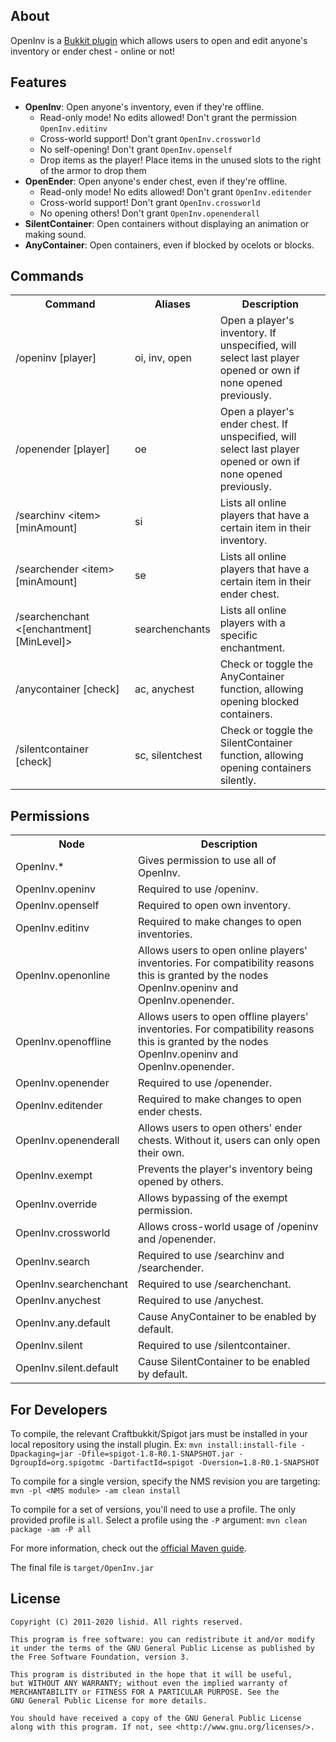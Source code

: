 ## About
OpenInv is a [Bukkit plugin](https://dev.bukkit.org/bukkit-plugins/openinv/) which allows users to open and edit anyone's inventory or ender chest - online or not!

## Features
- **OpenInv**: Open anyone's inventory, even if they're offline.
  - Read-only mode! No edits allowed! Don't grant the permission `OpenInv.editinv`
  - Cross-world support! Don't grant `OpenInv.crossworld`
  - No self-opening! Don't grant `OpenInv.openself`
  - Drop items as the player! Place items in the unused slots to the right of the armor to drop them
- **OpenEnder**: Open anyone's ender chest, even if they're offline.
  - Read-only mode! No edits allowed! Don't grant `OpenInv.editender`
  - Cross-world support! Don't grant `OpenInv.crossworld`
  - No opening others! Don't grant `OpenInv.openenderall`
- **SilentContainer**: Open containers without displaying an animation or making sound.
- **AnyContainer**: Open containers, even if blocked by ocelots or blocks.

## Commands
<table width=100%>
  <tr>
    <th width=175px>Command</th>
    <th>Aliases</th>
    <th>Description</th>
  </tr>
  <tr>
    <td>/openinv [player]</td>
    <td>oi, inv, open</td>
    <td>Open a player's inventory. If unspecified, will select last player opened or own if none opened previously.</td>
  </tr>
  <tr>
    <td>/openender [player]</td>
    <td>oe</td>
    <td>Open a player's ender chest. If unspecified, will select last player opened or own if none opened previously.</td>
  </tr>
  <tr>
    <td>/searchinv &ltitem&gt [minAmount]</td>
    <td>si</td>
    <td>Lists all online players that have a certain item in their inventory.</td>
  </tr>
  <tr>
    <td>/searchender &ltitem&gt [minAmount]</td>
    <td>se</td>
    <td>Lists all online players that have a certain item in their ender chest.</td>
  </tr>
  <tr>
    <td>/searchenchant &lt[enchantment] [MinLevel]&gt</td>
    <td>searchenchants</td>
    <td>Lists all online players with a specific enchantment.</td>
  </tr>
  <tr>
    <td>/anycontainer [check]</td>
    <td>ac, anychest</td>
    <td>Check or toggle the AnyContainer function, allowing opening blocked containers.</td>
  </tr>
  <tr>
    <td>/silentcontainer [check]</td>
    <td>sc, silentchest</td>
    <td>Check or toggle the SilentContainer function, allowing opening containers silently.</td>
  </tr>
</table>

## Permissions
<table>
  <tr>
    <th>Node</th>
    <th>Description</th>
  </tr>
  <tr>
    <td>OpenInv.*</td>
    <td>Gives permission to use all of OpenInv.</td>
  </tr>
  <tr>
    <td>OpenInv.openinv</td>
    <td>Required to use /openinv.</td>
  </tr>
  <tr>
    <td>OpenInv.openself</td>
    <td>Required to open own inventory.</td>
  </tr>
  <tr>
    <td>OpenInv.editinv</td>
    <td>Required to make changes to open inventories.</td>
  </tr>
  <tr>
      <td>OpenInv.openonline</td>
      <td>Allows users to open online players' inventories. For compatibility reasons this is granted by the nodes OpenInv.openinv and OpenInv.openender.</td>
  </tr>
  <tr>
      <td>OpenInv.openoffline</td>
      <td>Allows users to open offline players' inventories. For compatibility reasons this is granted by the nodes OpenInv.openinv and OpenInv.openender.</td>
  </tr>
  <tr>
    <td>OpenInv.openender</td>
    <td>Required to use /openender.</td>
  </tr>
  <tr>
    <td>OpenInv.editender</td>
    <td>Required to make changes to open ender chests.</td>
  </tr>
  <tr>
    <td>OpenInv.openenderall</td>
    <td>Allows users to open others' ender chests. Without it, users can only open their own.</td>
  </tr>
  <tr>
    <td>OpenInv.exempt</td>
    <td>Prevents the player's inventory being opened by others.</td>
  </tr>
  <tr>
    <td>OpenInv.override</td>
    <td>Allows bypassing of the exempt permission.</td>
  </tr>
  <tr>
    <td>OpenInv.crossworld</td>
    <td>Allows cross-world usage of /openinv and /openender.</td>
  </tr>
  <tr>
    <td>OpenInv.search</td>
    <td>Required to use /searchinv and /searchender.</td>
  </tr>
  <tr>
    <td>OpenInv.searchenchant</td>
    <td>Required to use /searchenchant.</td>
  </tr>
  <tr>
    <td>OpenInv.anychest</td>
    <td>Required to use /anychest.</td>
  </tr>
  <tr>
    <td>OpenInv.any.default</td>
    <td>Cause AnyContainer to be enabled by default.</td>
  </tr>
  <tr>
    <td>OpenInv.silent</td>
    <td>Required to use /silentcontainer.</td>
  </tr>
  <tr>
    <td>OpenInv.silent.default</td>
    <td>Cause SilentContainer to be enabled by default.</td>
  </tr>
</table>

## For Developers
To compile, the relevant Craftbukkit/Spigot jars must be installed in your local repository using the install plugin.
Ex: `mvn install:install-file -Dpackaging=jar -Dfile=spigot-1.8-R0.1-SNAPSHOT.jar -DgroupId=org.spigotmc -DartifactId=spigot -Dversion=1.8-R0.1-SNAPSHOT`

To compile for a single version, specify the NMS revision you are targeting: `mvn -pl <NMS module> -am clean install`

To compile for a set of versions, you'll need to use a profile. The only provided profile is `all`. Select a profile using the `-P` argument: `mvn clean package -am -P all`

For more information, check out the [official Maven guide](http://maven.apache.org/guides/introduction/introduction-to-profiles.html).

The final file is `target/OpenInv.jar`

## License
```
Copyright (C) 2011-2020 lishid. All rights reserved.

This program is free software: you can redistribute it and/or modify
it under the terms of the GNU General Public License as published by
the Free Software Foundation, version 3.

This program is distributed in the hope that it will be useful,
but WITHOUT ANY WARRANTY; without even the implied warranty of
MERCHANTABILITY or FITNESS FOR A PARTICULAR PURPOSE. See the
GNU General Public License for more details.

You should have received a copy of the GNU General Public License
along with this program. If not, see <http://www.gnu.org/licenses/>.
```
